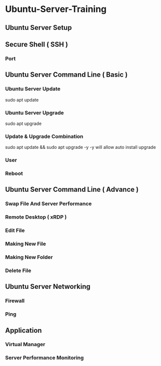 # Ubuntu-Server-Training


## Ubuntu Server Setup


## Secure Shell ( SSH )
### Port

## Ubuntu Server Command Line ( Basic )
### Ubuntu Server Update
sudo apt update
### Ubuntu Server Upgrade
sudo apt upgrade
### Update & Upgrade Combination
sudo apt update && sudo apt upgrade -y
-y will allow auto install upgrade
### User
### Reboot

## Ubuntu Server Command Line ( Advance )
### Swap File And Server Performance
### Remote Desktop ( xRDP )
### Edit File
### Making New File
### Making New Folder
### Delete File

## Ubuntu Server Networking
### Firewall
### Ping

## Application
### Virtual Manager
### Server Performance Monitoring
